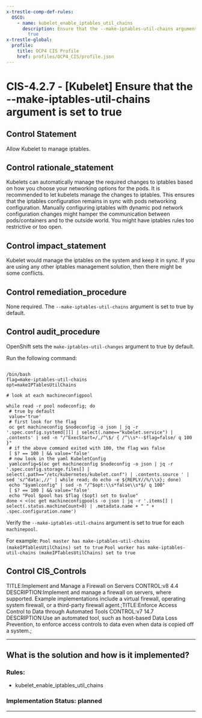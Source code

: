```yaml
---
x-trestle-comp-def-rules:
  OSCO:
    - name: kubelet_enable_iptables_util_chains
      description: Ensure that the --make-iptables-util-chains argument is set to
        true
x-trestle-global:
  profile:
    title: OCP4 CIS Profile
    href: profiles/OCP4_CIS/profile.json
---
```


# CIS-4.2.7 - \[Kubelet\] Ensure that the --make-iptables-util-chains argument is set to true

## Control Statement

Allow Kubelet to manage iptables.

## Control rationale_statement

Kubelets can automatically manage the required changes to iptables based on how you choose your networking options for the pods. It is recommended to let kubelets manage the changes to iptables. This ensures that the iptables configuration remains in sync with pods networking configuration. Manually configuring iptables with dynamic pod network configuration changes might hamper the communication between pods/containers and to the outside world. You might have iptables rules too restrictive or too open.

## Control impact_statement

Kubelet would manage the iptables on the system and keep it in sync. If you are using any other iptables management solution, then there might be some conflicts.

## Control remediation_procedure

None required. The `--make-iptables-util-chains` argument is set to true by default.

## Control audit_procedure

OpenShift sets the `make-iptables-util-changes` argument to true by default. 

Run the following command:

```

/bin/bash
flag=make-iptables-util-chains
opt=makeIPTablesUtilChains

# look at each machineconfigpool

while read -r pool nodeconfig; do
 # true by default
 value='true'
 # first look for the flag
 oc get machineconfig $nodeconfig -o json | jq -r '.spec.config.systemd[][] | select(.name=="kubelet.service") | .contents' | sed -n "/^ExecStart=/,/^\$/ { /^\\s*--$flag=false/ q 100 }"
 # if the above command exited with 100, the flag was false
 [ $? == 100 ] && value='false'
 # now look in the yaml KubeletConfig
 yamlconfig=$(oc get machineconfig $nodeconfig -o json | jq -r '.spec.config.storage.files[] | select(.path=="/etc/kubernetes/kubelet.conf") | .contents.source ' | sed 's/^data:,//' | while read; do echo -e ${REPLY//%/\\x}; done)
 echo "$yamlconfig" | sed -n "/^$opt:\\s*false\\s*$/ q 100"
 [ $? == 100 ] && value='false'
 echo "Pool $pool has $flag ($opt) set to $value"
done < <(oc get machineconfigpools -o json | jq -r '.items[] | select(.status.machineCount>0) | .metadata.name + " " + .spec.configuration.name')
```

Verify the `--make-iptables-util-chains` argument is set to true for each `machinepool`. 

For example:
`Pool master has make-iptables-util-chains (makeIPTablesUtilChains) set to true`
`Pool worker has make-iptables-util-chains (makeIPTablesUtilChains) set to true`

## Control CIS_Controls

TITLE:Implement and Manage a Firewall on Servers CONTROL:v8 4.4 DESCRIPTION:Implement and manage a firewall on servers, where supported. Example implementations include a virtual firewall, operating system firewall, or a third-party firewall agent.;TITLE:Enforce Access Control to Data through Automated Tools CONTROL:v7 14.7 DESCRIPTION:Use an automated tool, such as host-based Data Loss Prevention, to enforce access controls to data even when data is copied off a system.;

______________________________________________________________________

## What is the solution and how is it implemented?

<!-- For implementation status enter one of: implemented, partial, planned, alternative, not-applicable -->

<!-- Note that the list of rules under ### Rules: is read-only and changes will not be captured after assembly to JSON -->

<!-- Add control implementation description here for control: CIS-4.2.7 -->

### Rules:

  - kubelet_enable_iptables_util_chains

### Implementation Status: planned

______________________________________________________________________
